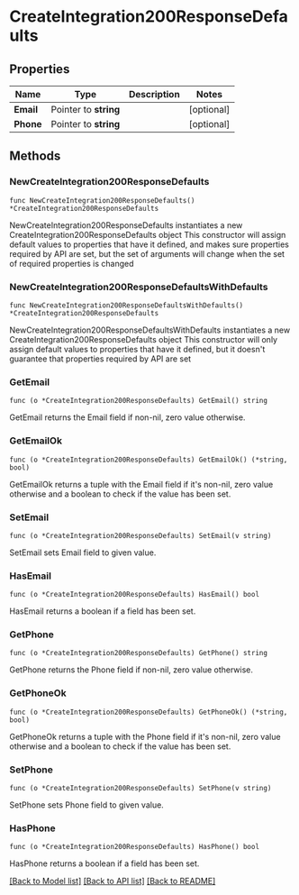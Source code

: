 # CreateIntegration200ResponseDefaults

## Properties

Name | Type | Description | Notes
------------ | ------------- | ------------- | -------------
**Email** | Pointer to **string** |  | [optional] 
**Phone** | Pointer to **string** |  | [optional] 

## Methods

### NewCreateIntegration200ResponseDefaults

`func NewCreateIntegration200ResponseDefaults() *CreateIntegration200ResponseDefaults`

NewCreateIntegration200ResponseDefaults instantiates a new CreateIntegration200ResponseDefaults object
This constructor will assign default values to properties that have it defined,
and makes sure properties required by API are set, but the set of arguments
will change when the set of required properties is changed

### NewCreateIntegration200ResponseDefaultsWithDefaults

`func NewCreateIntegration200ResponseDefaultsWithDefaults() *CreateIntegration200ResponseDefaults`

NewCreateIntegration200ResponseDefaultsWithDefaults instantiates a new CreateIntegration200ResponseDefaults object
This constructor will only assign default values to properties that have it defined,
but it doesn't guarantee that properties required by API are set

### GetEmail

`func (o *CreateIntegration200ResponseDefaults) GetEmail() string`

GetEmail returns the Email field if non-nil, zero value otherwise.

### GetEmailOk

`func (o *CreateIntegration200ResponseDefaults) GetEmailOk() (*string, bool)`

GetEmailOk returns a tuple with the Email field if it's non-nil, zero value otherwise
and a boolean to check if the value has been set.

### SetEmail

`func (o *CreateIntegration200ResponseDefaults) SetEmail(v string)`

SetEmail sets Email field to given value.

### HasEmail

`func (o *CreateIntegration200ResponseDefaults) HasEmail() bool`

HasEmail returns a boolean if a field has been set.

### GetPhone

`func (o *CreateIntegration200ResponseDefaults) GetPhone() string`

GetPhone returns the Phone field if non-nil, zero value otherwise.

### GetPhoneOk

`func (o *CreateIntegration200ResponseDefaults) GetPhoneOk() (*string, bool)`

GetPhoneOk returns a tuple with the Phone field if it's non-nil, zero value otherwise
and a boolean to check if the value has been set.

### SetPhone

`func (o *CreateIntegration200ResponseDefaults) SetPhone(v string)`

SetPhone sets Phone field to given value.

### HasPhone

`func (o *CreateIntegration200ResponseDefaults) HasPhone() bool`

HasPhone returns a boolean if a field has been set.


[[Back to Model list]](../README.md#documentation-for-models) [[Back to API list]](../README.md#documentation-for-api-endpoints) [[Back to README]](../README.md)


